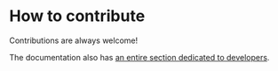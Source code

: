 # How to contribute
Contributions are always welcome!

The documentation also has [an entire section dedicated to developers](https://leafbuild.github.io/dev/setup.html).
